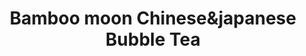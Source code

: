 ---
layout: place
title: Bamboo moon Chinese&japanese Bubble Tea
permalink: /massachusetts/randolph/bamboo-moon-chinese-japanese-bubble-tea.html
stateAbbr: MA
stateName: Massachusetts
cityName: Randolph
seo:
  type: restaurant
  links: https://bamboomoonchinese.com/
place_id: ChIJ7_Lbc_yC5IkRII9LQdwmsW4
photos:
  - name: >-
      places/ChIJ7_Lbc_yC5IkRII9LQdwmsW4/photos/AeeoHcJnjUBlyzMRLlZXoM8C0viwvoWPqrWLlgCxhBrdybxA1Y3lr3Js2zB2euw8WW8BszfQrdEu249C3vJXjzfzG51A0StaPeZ8o2W-x3gpNhB7whjkb0BPkA854H0Amx7BM5J-VwQ1tCzLoBkE225aduwGO1ks17SIKvcWrcAExYJPs0lcAJXMi9sxpfuQt9bxxf_3CSVIrYbYkbKYr9xeZ6CIlqMHhwpiFXkbxXxOceUbokPtm7UUqCssjotjhokfirtd98RkB01g5Qb-LLRZ8aOJdS4IETfS5SjwAVT6C8N9BA
    widthPx: 2976
    heightPx: 3968
    authorAttributions:
      - displayName: Bamboo Moon Asian Cuisine
        uri: https://maps.google.com/maps/contrib/111329694660643125819
        photoUri: >-
          https://lh3.googleusercontent.com/a-/ALV-UjWg-QA5nsp3eQM_bsRXglQ-a-Vg-JzBXbo4QWPFEmGN1rcp710=s100-p-k-no-mo
    flagContentUri: >-
      https://www.google.com/local/imagery/report/?cb_client=maps_api_places.places_api&image_key=!1e10!2sAF1QipMyrSsmNx-hKBQkbMstGo6Px4VONJ2v2yYik5Ff&hl=en-US
    googleMapsUri: >-
      https://www.google.com/maps/place//data=!3m4!1e2!3m2!1sAF1QipMyrSsmNx-hKBQkbMstGo6Px4VONJ2v2yYik5Ff!2e10!4m2!3m1!1s0x89e482fc73dbf2ef:0x6eb126dc414b8f20
  - name: >-
      places/ChIJ7_Lbc_yC5IkRII9LQdwmsW4/photos/AeeoHcKnfanxY-9gwFA5sncUKXNgpL7_njOdXO8pYuduYt-wmGDKAuCO4ZdpiYw7davVcvZ8_zVwI3M5A_qVBdBym88RgkrSu1JYPvtyZrI9sXzW3BJBWweZhGN6vNFvfy2thRVYrSOEf5TfSrk1IR6OhvQnuG2Sg0uDVBc7zGrd2N-KyMH_y5xTE3oCYVvuzfQYMZUQdEZViNxLsbV34q8g1DVFWrLY0hPXl2kjI2YG82bBPn_RClrm4eXPB-EXd-ckMX9ebLF3Auw2viCl2wN12OM17FA4t73WmXSQdGtdaKmjLg
    widthPx: 3264
    heightPx: 2448
    authorAttributions:
      - displayName: Bamboo Moon Asian Cuisine
        uri: https://maps.google.com/maps/contrib/111329694660643125819
        photoUri: >-
          https://lh3.googleusercontent.com/a-/ALV-UjWg-QA5nsp3eQM_bsRXglQ-a-Vg-JzBXbo4QWPFEmGN1rcp710=s100-p-k-no-mo
    flagContentUri: >-
      https://www.google.com/local/imagery/report/?cb_client=maps_api_places.places_api&image_key=!1e10!2sAF1QipMoXh3KmS9oZJRWh2AJWke55X5d7jmIz4FhsEVG&hl=en-US
    googleMapsUri: >-
      https://www.google.com/maps/place//data=!3m4!1e2!3m2!1sAF1QipMoXh3KmS9oZJRWh2AJWke55X5d7jmIz4FhsEVG!2e10!4m2!3m1!1s0x89e482fc73dbf2ef:0x6eb126dc414b8f20
  - name: >-
      places/ChIJ7_Lbc_yC5IkRII9LQdwmsW4/photos/AeeoHcJ04U9EPSnbq51heHuEAS9y3oxJ0tya4YfQ9dVDo5mhpei5XiqbnuCNLNbyCOYDlp7SkqGSSRxbQG2tvVhyjV5Iau_zTAq1RFDRmMZJ3chZveYrMPlMTuonLPDSsswVQmJ75BQBkk2LQ-X_rz_IwDEX8_zhvDfQ9awdELxo3lTo-VaiS1mqz-PvFPKC6_yaOwI0Sji5XW6FKaMVFdolNXhWps8_KxQFTYnV0I7wLNu13DV7DqqKhjmd4skoAJV9IecdNyD-FX-KUzzlESYhMsS7ce2E6EYHUpJNhDIVh9Yyj2lqBUn94Ov1t2UR6MOR7sbD8sMxS2IWcrFYI5RXX-kBiy_Vdv4HqEmwRG3evsbEOjjl_62JGqg3mmkHAr2eTbnFoMv9PUnCOKWg8duvOmnV2RvgINHoJOoMK_XGYfCCVDLc
    widthPx: 3000
    heightPx: 4000
    authorAttributions:
      - displayName: Luis Blanco
        uri: https://maps.google.com/maps/contrib/102268659289720332732
        photoUri: >-
          https://lh3.googleusercontent.com/a-/ALV-UjWl6haZAlL1GZWF5VMwPxcpS-9olvcagORWZNNX6BlKO4uvrkuIqw=s100-p-k-no-mo
    flagContentUri: >-
      https://www.google.com/local/imagery/report/?cb_client=maps_api_places.places_api&image_key=!1e10!2sCIHM0ogKEICAgICtq-Ki9gE&hl=en-US
    googleMapsUri: >-
      https://www.google.com/maps/place//data=!3m4!1e2!3m2!1sCIHM0ogKEICAgICtq-Ki9gE!2e10!4m2!3m1!1s0x89e482fc73dbf2ef:0x6eb126dc414b8f20
  - name: >-
      places/ChIJ7_Lbc_yC5IkRII9LQdwmsW4/photos/AeeoHcIKEWmZOnQg18hJfakfvKeXrQPWfB6MzmCfrBYC5FOhCqICOWpneX3fMaRrOb0OAFsUKvfHs5oYWhxkoqRtEaom4tC2bHUDSfDOCtGKedtrsnhA3khN9FZ2h8ifiijfHyjyOe6xoRXSKXkN3_a3SpJ1qVV2VaauE6yctu3yOmgBLQ9gPhR-w17sasIPRcOaZBGs3OUmlyKfW_NlQUdj-RQMbc-EBdOrSiONccmX44-B6e_m9qDxzevMpPE3qey0LtUM_NBXKt9ktWNbFJDa74h8gSckTPbnN2ihKkmXU65CXWsXo0Zsh1KCp8BPeueYkSsEMd9n015gM18f0SBYYNTa0LpvfO6h--L1KdQ_AwUp5ILnYZo649xqSiDeylfsF8wQlLN7A0w4p-6-4tLJ8g1dN7x6-XZtt0BilNVo6vhfdQ
    widthPx: 1242
    heightPx: 2208
    authorAttributions:
      - displayName: Errolyn M
        uri: https://maps.google.com/maps/contrib/107383586595189073943
        photoUri: >-
          https://lh3.googleusercontent.com/a-/ALV-UjW24qgbXrjK6-dt-X-9s2s2E9kKYbiBliD3TNjZHqNbSw9CcBw=s100-p-k-no-mo
    flagContentUri: >-
      https://www.google.com/local/imagery/report/?cb_client=maps_api_places.places_api&image_key=!1e10!2sCIHM0ogKEICAgICEw7noXw&hl=en-US
    googleMapsUri: >-
      https://www.google.com/maps/place//data=!3m4!1e2!3m2!1sCIHM0ogKEICAgICEw7noXw!2e10!4m2!3m1!1s0x89e482fc73dbf2ef:0x6eb126dc414b8f20
  - name: >-
      places/ChIJ7_Lbc_yC5IkRII9LQdwmsW4/photos/AeeoHcIVBjsnrXtbV2Q1f3ozj_yGcUx_QYps6cv8eWlFDxrYCuErsG376xHfE6GdUpBXNcG1r4068BcDj_QfnSxitKxzhBtcoSEXWKDs96DVOS_hjs8r8R6N0iApUhOkFTnXDaKw2hg4fMO-C-sEWog8V4Xb_iYRIaSQ6g_WpXslbNb3s24HXM62NzW8BacoYIuz9yoQONEm-D6nSPgwU8E3VEp7dWckrv22GilCzU9l1qBo6ObS49qmlpKRz0-M_dcFGFxoqGUSKTdKfW-zEXEKyJmB4sjveYb-gjiK3Wdk5aoigJn-hs5tJZM4qCz9FUsLC3nCcpwMm9lNTTARi7UpjmIjfR-0yNwdI1gYNA-_QUEufv10f9lVP2cuanfXotWKCqqaxjcDSKlrTgyqv9Dr0_uuCFY-8DgzWxa6c4BHPLyTTQ
    widthPx: 768
    heightPx: 768
    authorAttributions:
      - displayName: Fannie Lin
        uri: https://maps.google.com/maps/contrib/114221392380334548677
        photoUri: >-
          https://lh3.googleusercontent.com/a-/ALV-UjUtblGk2lJpj0znAp_4NKI36uskjybCwAGVsr2vVaY37KldJF_F=s100-p-k-no-mo
    flagContentUri: >-
      https://www.google.com/local/imagery/report/?cb_client=maps_api_places.places_api&image_key=!1e10!2sCIHM0ogKEICAgIChorrUVA&hl=en-US
    googleMapsUri: >-
      https://www.google.com/maps/place//data=!3m4!1e2!3m2!1sCIHM0ogKEICAgIChorrUVA!2e10!4m2!3m1!1s0x89e482fc73dbf2ef:0x6eb126dc414b8f20
  - name: >-
      places/ChIJ7_Lbc_yC5IkRII9LQdwmsW4/photos/AeeoHcJjUs5VgBJ8Dlg3rR8uELNPzTBLGTJWBo5NwP2jrfCf1Ruphfo4pqC_iG63ZAN1X5WvDiEZWRZSAYmDucEdPzZGBARO0rmHcVyC58oA4rTl-PeDE87cFB6TwiG9t1Tt9uvJ-UL0mIeHVNw4fhEF7pd1CckPKq0m2SM8LfCz2sllxeWVidCmMFRoqbpIwkaU_zgB0wgnULA71i8IX04-r22ERWFyjgThicqtLQ5NvjuGe6dcKCy1h0snGTJVywGQzeSh97wasUjvRzh3Jm2oHFETnyf9HRrbh0Mj1Xa19YhmIMRmlz3wq_v5Q0JJUeyWqTc97bpL9ukA3Kdw8HcMwQ69ZDtHV-owKyIBMbKRI0wt9ZjZlxSVxclZBqJChH4kbByhnjVag8qqvLhOhn2yy4oclGC_GHIBy9qEvMpEFcR64g
    widthPx: 768
    heightPx: 768
    authorAttributions:
      - displayName: Fannie Lin
        uri: https://maps.google.com/maps/contrib/114221392380334548677
        photoUri: >-
          https://lh3.googleusercontent.com/a-/ALV-UjUtblGk2lJpj0znAp_4NKI36uskjybCwAGVsr2vVaY37KldJF_F=s100-p-k-no-mo
    flagContentUri: >-
      https://www.google.com/local/imagery/report/?cb_client=maps_api_places.places_api&image_key=!1e10!2sCIHM0ogKEICAgICh4dnYOg&hl=en-US
    googleMapsUri: >-
      https://www.google.com/maps/place//data=!3m4!1e2!3m2!1sCIHM0ogKEICAgICh4dnYOg!2e10!4m2!3m1!1s0x89e482fc73dbf2ef:0x6eb126dc414b8f20
  - name: >-
      places/ChIJ7_Lbc_yC5IkRII9LQdwmsW4/photos/AeeoHcLyBxCQGPT3EQ-uBtfjWmlgU3YRZY1MMv7B0leDKuaIsZR0WXPi6cYVsNsKSJXiwl665BjTOiTdiX82Lqs35NgkJA2cp3X_fZjY9MxlPA-QQBov3EntFbCIJ9O8riwo9_2qfuHiDL8RkzDOX0ab2n6rXyYLOg2WPVpGGcJhIy1BWa1zqaQQWSckPmUzkTisEZ-YThzYo6aUprpG2ZHX-IRdwo0ZIynuiC1XQhQbtuWiO3rmfjprhukzyvS-N8a3o8lT00iK9JrMD2x51_DjI-Z7sN6biPzpugZSl0j8sOZJonBFt2q5Gev3Wpnr0JFvf25-nagt3rMHQPefirZG1nKyFuZYnP52OJNoQgeyW6eBj9WHAXb_tvWq4tBlPwwxZ0dlwTC6oIZ9_HqSsmU6eAJLjOL7ZRtH5T_WVYG4yWbltsN2
    widthPx: 2880
    heightPx: 2160
    authorAttributions:
      - displayName: Duy-Quang Nguyen
        uri: https://maps.google.com/maps/contrib/108649080358917082914
        photoUri: >-
          https://lh3.googleusercontent.com/a-/ALV-UjVb5LY6GFSXGrQWa_eDdNVddNysCgEevCehHRVbQwKkxroLpZ8uVQ=s100-p-k-no-mo
    flagContentUri: >-
      https://www.google.com/local/imagery/report/?cb_client=maps_api_places.places_api&image_key=!1e10!2sCIHM0ogKEICAgIDO6r6jtQE&hl=en-US
    googleMapsUri: >-
      https://www.google.com/maps/place//data=!3m4!1e2!3m2!1sCIHM0ogKEICAgIDO6r6jtQE!2e10!4m2!3m1!1s0x89e482fc73dbf2ef:0x6eb126dc414b8f20
  - name: >-
      places/ChIJ7_Lbc_yC5IkRII9LQdwmsW4/photos/AeeoHcI6fBS4w2WXSS6O57NZ0KuQF5kWUc28g-Y9LOK8GiWgskgO-fVZMAg2qqcFt6QSTbDqJy10BydLL5xMo7ELhmA43yvYwLJ4ox93zdoNy852PYEIkMM8N0IAliiyxcBerJqXkkEb_1IsbfQdMeNkN6vNXexlY4mIogCEsqY9BmqlbeO-c9imyes9u-zcdnlJpzdyZIKDEQnxeCuFPGG_ePpzkw9Q06bWuz5-Xt49rDDAvXsq7G3smx0wK9U1IDqhZkBNyxUl2XQMJpa9pgFvCj2wqUbLgG_BE2W9HOwJGwWaYsC1DnCHjAZxcl_yskZPvzh7YIVG5QecG3Z-xlimDGe32mdDE42NoLUwoWKL7SQcS_HgP9wtWdWk1t-jiA29zQBd7nk4TreQz0WuqJHxThnOcEt3WsV_PZmwHsYIKI6_Fsk
    widthPx: 3024
    heightPx: 4032
    authorAttributions:
      - displayName: Duna Jay
        uri: https://maps.google.com/maps/contrib/113619104312517931521
        photoUri: >-
          https://lh3.googleusercontent.com/a-/ALV-UjVLUTK4rZa_HhisS56Jf7QwnHJBhVyPxYcZdgWcA4xhuwqmSI6-Fw=s100-p-k-no-mo
    flagContentUri: >-
      https://www.google.com/local/imagery/report/?cb_client=maps_api_places.places_api&image_key=!1e10!2sCIHM0ogKEICAgID4iYjr1wE&hl=en-US
    googleMapsUri: >-
      https://www.google.com/maps/place//data=!3m4!1e2!3m2!1sCIHM0ogKEICAgID4iYjr1wE!2e10!4m2!3m1!1s0x89e482fc73dbf2ef:0x6eb126dc414b8f20
  - name: >-
      places/ChIJ7_Lbc_yC5IkRII9LQdwmsW4/photos/AeeoHcJU4EDnnuTJzZv7R_dG7BU7tBUZetReAVkfeZIQ7zNIMXKipOq8oKmc2vp8J0im8C1LLGP2IWH5Muyc7cd549SNr0P8HohcmvGAeNvQBsRrH6z5UqXpY6-qhewWKVOg73TrQJjQuq7ZsB9RJCWpkJcnXGBdhtIGmTeOCrU2ELgIjNQGygF9Tnc8Nz9tS8D1jsTqvTrcjbuLPFILbGvs23JMiooRCwZaFVOZPSFDLh_HR5k9vQ86oXy4ogE__ftJsMbgdwq1sZ7xeIlRbmTaMiZdYIMlj3mUjTWn0jFM6ZF_Lj3xLTgrC8KCFofNKpOUgPSqoaAWSdfXual1iM2GdeGsiRURvEO3iqRLtKDRFt9-QGf2-qZ4wBIGFKBHnPE5k0ajWFGEPo1Clu-mgffwhkuP87RXcH7H3i0NUgNcT2JlLQ
    widthPx: 2880
    heightPx: 2160
    authorAttributions:
      - displayName: Duy-Quang Nguyen
        uri: https://maps.google.com/maps/contrib/108649080358917082914
        photoUri: >-
          https://lh3.googleusercontent.com/a-/ALV-UjVb5LY6GFSXGrQWa_eDdNVddNysCgEevCehHRVbQwKkxroLpZ8uVQ=s100-p-k-no-mo
    flagContentUri: >-
      https://www.google.com/local/imagery/report/?cb_client=maps_api_places.places_api&image_key=!1e10!2sCIHM0ogKEICAgIDO6r6jNQ&hl=en-US
    googleMapsUri: >-
      https://www.google.com/maps/place//data=!3m4!1e2!3m2!1sCIHM0ogKEICAgIDO6r6jNQ!2e10!4m2!3m1!1s0x89e482fc73dbf2ef:0x6eb126dc414b8f20
  - name: >-
      places/ChIJ7_Lbc_yC5IkRII9LQdwmsW4/photos/AeeoHcLa4AT0yMhU-4o3Xnexc3_p7nH5SN6IgBaxM-VnrlpHxCFv_s5vgZCGhR6aVPEc7j238-7T6Hx_N51l0ItdmzI_d0IC4uAu7nLzPRKtm4YSNrR8TSNW2Mo-gKevz-7bHFG3mXdCB1RLRCYSv6VC61QeZrYKQBtEyvI3WFOmEi_vSBb5uAPmbGsQASxWWmy7LgXJo4S8Yx9X3awBnh8HYbkwP-Nyzlp_4iIg49UA_weES536WINQNfGvtQbMYX1_Jd3TivtPVlqJf1a2f-8_2AMBx-F0rq6qbe780w9KoRoyo37Q37NGoJuzc-OGYU5blmCZQcJD2zOuCgRbMhToNz40BGIbj2FZE3_6upff3BL7o3mJdwLCItc1oOPVPBv349_RraJgFWIFpDE9FLBowc5jScuoX2FuN5O0vp5WprjHQiwN
    widthPx: 960
    heightPx: 1280
    authorAttributions:
      - displayName: Fannie Lin
        uri: https://maps.google.com/maps/contrib/114221392380334548677
        photoUri: >-
          https://lh3.googleusercontent.com/a-/ALV-UjUtblGk2lJpj0znAp_4NKI36uskjybCwAGVsr2vVaY37KldJF_F=s100-p-k-no-mo
    flagContentUri: >-
      https://www.google.com/local/imagery/report/?cb_client=maps_api_places.places_api&image_key=!1e10!2sCIHM0ogKEICAgIDE9J3SkgE&hl=en-US
    googleMapsUri: >-
      https://www.google.com/maps/place//data=!3m4!1e2!3m2!1sCIHM0ogKEICAgIDE9J3SkgE!2e10!4m2!3m1!1s0x89e482fc73dbf2ef:0x6eb126dc414b8f20
address: 41 N Main St, Randolph, MA 02368, USA
street: 41 N Main St
city: Randolph
state: MA
zip: '02368'
country: USA
neighborhood: null
latitude: '42.163616'
longitude: '-71.041866'
accessibility_options:
  wheelchairAccessibleParking: true
  wheelchairAccessibleEntrance: true
business_status: OPERATIONAL
name: Bamboo moon Chinese&japanese Bubble Tea
google_maps_links:
  directionsUri: >-
    https://www.google.com/maps/dir//''/data=!4m7!4m6!1m1!4e2!1m2!1m1!1s0x89e482fc73dbf2ef:0x6eb126dc414b8f20!3e0
  placeUri: https://maps.google.com/?cid=7976199142479990560
  writeAReviewUri: >-
    https://www.google.com/maps/place//data=!4m3!3m2!1s0x89e482fc73dbf2ef:0x6eb126dc414b8f20!12e1
  reviewsUri: >-
    https://www.google.com/maps/place//data=!4m4!3m3!1s0x89e482fc73dbf2ef:0x6eb126dc414b8f20!9m1!1b1
  photosUri: >-
    https://www.google.com/maps/place//data=!4m3!3m2!1s0x89e482fc73dbf2ef:0x6eb126dc414b8f20!10e5
primary_type: Chinese Restaurant
opening_hours:
  regular: null
  current: null
secondary_opening_hours:
  regular:
    weekdayDescriptions: null
    type: null
  current:
    weekdayDescriptions: null
    type: null
phone: (781) 986-2622
price_level: PRICE_LEVEL_MODERATE
price_range: $10 &ndash; $20
rating: '3.7'
rating_count: 0
website: https://bamboomoonchinese.com/
description: >-
  Discover Bamboo Moon Asian Cuisine in Randolph, Massachusetts$$$Nestled in
  Randolph, Massachusetts, Bamboo Moon Asian Cuisine offers a delightful blend
  of Chinese and Japanese flavors, making it a go-to spot for fresh sushi and
  hearty entrees. This casual eatery features an array of dishes that highlight
  authentic Asian tastes, including flavorful sushi rolls and classic Chinese
  favorites, all prepared with a focus on quality ingredients. Accessibility is
  a key highlight, with wheelchair-friendly parking and entrances ensuring a
  welcoming experience for all visitors. The menu caters to various preferences,
  from quick takeout options to delivery services, perfect for those searching
  for reliable sushi restaurants nearby. With its moderate pricing and cozy
  atmosphere, it's an ideal choice for anyone craving top-rated Asian dining in
  the area.
generative_summary: >-
  Discover Bamboo Moon Asian Cuisine in Randolph, Massachusetts$$$Nestled in
  Randolph, Massachusetts, Bamboo Moon Asian Cuisine offers a delightful blend
  of Chinese and Japanese flavors, making it a go-to spot for fresh sushi and
  hearty entrees. This casual eatery features an array of dishes that highlight
  authentic Asian tastes, including flavorful sushi rolls and classic Chinese
  favorites, all prepared with a focus on quality ingredients. Accessibility is
  a key highlight, with wheelchair-friendly parking and entrances ensuring a
  welcoming experience for all visitors. The menu caters to various preferences,
  from quick takeout options to delivery services, perfect for those searching
  for reliable sushi restaurants nearby. With its moderate pricing and cozy
  atmosphere, it's an ideal choice for anyone craving top-rated Asian dining in
  the area.
generative_disclosure: Summarized by AI using the Grok-3-Mini model.
reviews:
  - name: >-
      places/ChIJ7_Lbc_yC5IkRII9LQdwmsW4/reviews/ChdDSUhNMG9nS0VJQ0FnTUNJcmJTaW1nRRAB
    relativePublishTimeDescription: a week ago
    rating: 5
    text:
      text: >-
        I can't rate on service or atmosphere because I got instacart delivery.
        But I can tell you everything was delicious! Crab rangoons, egg rolls,
        chicken fingers, general gao's Chicken, boneless spare ribs & fried
        rice. All of it was absolutely delicious!! Our new go-to Chinese food
        place! My son likes sushi so he will try that next. We both love pad
        Thai so we'll give that a go someday too!
      languageCode: en
    originalText:
      text: >-
        I can't rate on service or atmosphere because I got instacart delivery.
        But I can tell you everything was delicious! Crab rangoons, egg rolls,
        chicken fingers, general gao's Chicken, boneless spare ribs & fried
        rice. All of it was absolutely delicious!! Our new go-to Chinese food
        place! My son likes sushi so he will try that next. We both love pad
        Thai so we'll give that a go someday too!
      languageCode: en
    authorAttribution:
      displayName: Alicia
      uri: https://www.google.com/maps/contrib/115598064144104170827/reviews
      photoUri: >-
        https://lh3.googleusercontent.com/a/ACg8ocJpfN747DymEWCpZ42ZMHKtHl86VF85JsYmBnYBAbfSJaVQgEOH=s128-c0x00000000-cc-rp-mo-ba3
    publishTime: '2025-04-03T23:34:51.051364Z'
    flagContentUri: >-
      https://www.google.com/local/review/rap/report?postId=ChdDSUhNMG9nS0VJQ0FnTUNJcmJTaW1nRRAB&d=17924085&t=1
    googleMapsUri: >-
      https://www.google.com/maps/reviews/data=!4m6!14m5!1m4!2m3!1sChdDSUhNMG9nS0VJQ0FnTUNJcmJTaW1nRRAB!2m1!1s0x89e482fc73dbf2ef:0x6eb126dc414b8f20
  - name: >-
      places/ChIJ7_Lbc_yC5IkRII9LQdwmsW4/reviews/ChZDSUhNMG9nS0VJQ0FnSURQekx6M09BEAE
    relativePublishTimeDescription: 4 months ago
    rating: 5
    text:
      text: >-
        Before I give you any information you must know that my husband has a
        really bad stomach and what I mean by that is he knows before anybody
        else if the food is good or bad because of his stomach and the aches
        that he gets usually. We have a tradition that on Thanksgiving we
        usually buy Chinese food and in the last year the place that we usually
        have been going to was only mediocre at best. Knowing that a lot of
        places are closed this day we try to do our research and try to see what
        was open for Thanksgiving of 2024.

        From what it looks like on the outside it looks like a husband and wife
        team together doing the orders and making everything together.


        So because of the holiday I decided that it was best that I placed the
        order with giving them enough time to prepare the order. My order came
        to roughly $275 and so I gave them about 3 hours to prepare my order. I
        strongly think that we made the right choice because everything came out
        exactly the way that we had asked and requested. Even so much as the
        extra duck sauce was perfectly given.

        Me and my family of six can honestly say that this food was the best
        Chinese food that we have actually had in a long time everything was
        seasoned properly and didn't taste nasty what we usually expect from the
        place like this. It is located in Randolph and I believe that they used
        to use the Randolph sink water as a ways of cooking their rice and
        everything and you could definitely taste it on the food that's why I
        was so wary to begin with of ordering from this place. But they must
        have heard the news and definitely change their approach using filtered
        water instead. I can say that my husband does not have any stomach
        issues it is the next day usually by now we wouldn't see him for the
        next maybe day day and a half so that already is a good sign. And most
        of the food was pretty good. There were a few minor things that I
        personally would have liked differently but I guess every person is
        different.. I prefer my general gsoa chicken to be crispy yet glazed it
        is hard to achieve and I do understand that it is the holiday so they
        must be swamped. But they're run through the meal was pleasant. We will
        definitely be coming back thank you bamboo Moon for making our family
        have a great enjoyable meal.
      languageCode: en
    originalText:
      text: >-
        Before I give you any information you must know that my husband has a
        really bad stomach and what I mean by that is he knows before anybody
        else if the food is good or bad because of his stomach and the aches
        that he gets usually. We have a tradition that on Thanksgiving we
        usually buy Chinese food and in the last year the place that we usually
        have been going to was only mediocre at best. Knowing that a lot of
        places are closed this day we try to do our research and try to see what
        was open for Thanksgiving of 2024.

        From what it looks like on the outside it looks like a husband and wife
        team together doing the orders and making everything together.


        So because of the holiday I decided that it was best that I placed the
        order with giving them enough time to prepare the order. My order came
        to roughly $275 and so I gave them about 3 hours to prepare my order. I
        strongly think that we made the right choice because everything came out
        exactly the way that we had asked and requested. Even so much as the
        extra duck sauce was perfectly given.

        Me and my family of six can honestly say that this food was the best
        Chinese food that we have actually had in a long time everything was
        seasoned properly and didn't taste nasty what we usually expect from the
        place like this. It is located in Randolph and I believe that they used
        to use the Randolph sink water as a ways of cooking their rice and
        everything and you could definitely taste it on the food that's why I
        was so wary to begin with of ordering from this place. But they must
        have heard the news and definitely change their approach using filtered
        water instead. I can say that my husband does not have any stomach
        issues it is the next day usually by now we wouldn't see him for the
        next maybe day day and a half so that already is a good sign. And most
        of the food was pretty good. There were a few minor things that I
        personally would have liked differently but I guess every person is
        different.. I prefer my general gsoa chicken to be crispy yet glazed it
        is hard to achieve and I do understand that it is the holiday so they
        must be swamped. But they're run through the meal was pleasant. We will
        definitely be coming back thank you bamboo Moon for making our family
        have a great enjoyable meal.
      languageCode: en
    authorAttribution:
      displayName: jessica andrews
      uri: https://www.google.com/maps/contrib/111352257986522474187/reviews
      photoUri: >-
        https://lh3.googleusercontent.com/a/ACg8ocLQ3fNkY8xMZUw6lRARW_9n1UqZuXCFIDLFxztbIPHXSnR5rA=s128-c0x00000000-cc-rp-mo
    publishTime: '2024-11-29T18:59:13.964121Z'
    flagContentUri: >-
      https://www.google.com/local/review/rap/report?postId=ChZDSUhNMG9nS0VJQ0FnSURQekx6M09BEAE&d=17924085&t=1
    googleMapsUri: >-
      https://www.google.com/maps/reviews/data=!4m6!14m5!1m4!2m3!1sChZDSUhNMG9nS0VJQ0FnSURQekx6M09BEAE!2m1!1s0x89e482fc73dbf2ef:0x6eb126dc414b8f20
  - name: >-
      places/ChIJ7_Lbc_yC5IkRII9LQdwmsW4/reviews/ChZDSUhNMG9nS0VJQ0FnTURJa3QtYkVREAE
    relativePublishTimeDescription: in the last week
    rating: 2
    text:
      text: >-
        We did ordered Veg lo mein for takeout. I was bit unhappy to see noodles
        all dried up and white. It basically was bland. No side sauces were
        given.
      languageCode: en
    originalText:
      text: >-
        We did ordered Veg lo mein for takeout. I was bit unhappy to see noodles
        all dried up and white. It basically was bland. No side sauces were
        given.
      languageCode: en
    authorAttribution:
      displayName: Kavya Parghee
      uri: https://www.google.com/maps/contrib/108039014585952453275/reviews
      photoUri: >-
        https://lh3.googleusercontent.com/a-/ALV-UjU816GjtsF5wr1exKjWfrw2PZdlNkMgk5rfugsp38xGjg6ey3mVzw=s128-c0x00000000-cc-rp-mo-ba4
    publishTime: '2025-04-08T13:33:50.458912Z'
    flagContentUri: >-
      https://www.google.com/local/review/rap/report?postId=ChZDSUhNMG9nS0VJQ0FnTURJa3QtYkVREAE&d=17924085&t=1
    googleMapsUri: >-
      https://www.google.com/maps/reviews/data=!4m6!14m5!1m4!2m3!1sChZDSUhNMG9nS0VJQ0FnTURJa3QtYkVREAE!2m1!1s0x89e482fc73dbf2ef:0x6eb126dc414b8f20
  - name: >-
      places/ChIJ7_Lbc_yC5IkRII9LQdwmsW4/reviews/ChZDSUhNMG9nS0VJQ0FnSUM3dE91WE1REAE
    relativePublishTimeDescription: 8 months ago
    rating: 5
    text:
      text: >-
        I got the volcano roll it was amazing, the flavor and the quality of the
        salmon was top tier out of all of the other sushi restaurants i have
        been to. The service was quick and top notch. The atmoshpere was
        delightful. All of the waiters were so kind and helpful when I didn't
        know what to order. I would 100% recommend this place for a lunch or
        dinner with your friends. I would come again.
      languageCode: en
    originalText:
      text: >-
        I got the volcano roll it was amazing, the flavor and the quality of the
        salmon was top tier out of all of the other sushi restaurants i have
        been to. The service was quick and top notch. The atmoshpere was
        delightful. All of the waiters were so kind and helpful when I didn't
        know what to order. I would 100% recommend this place for a lunch or
        dinner with your friends. I would come again.
      languageCode: en
    authorAttribution:
      displayName: jennifer zheng
      uri: https://www.google.com/maps/contrib/118394666657270881740/reviews
      photoUri: >-
        https://lh3.googleusercontent.com/a/ACg8ocJjYuah0DoNcTosrJF5dN1nlo7aLH2XGQ0ORDatIDNOkbLSGw=s128-c0x00000000-cc-rp-mo
    publishTime: '2024-08-13T02:42:01.616452Z'
    flagContentUri: >-
      https://www.google.com/local/review/rap/report?postId=ChZDSUhNMG9nS0VJQ0FnSUM3dE91WE1REAE&d=17924085&t=1
    googleMapsUri: >-
      https://www.google.com/maps/reviews/data=!4m6!14m5!1m4!2m3!1sChZDSUhNMG9nS0VJQ0FnSUM3dE91WE1REAE!2m1!1s0x89e482fc73dbf2ef:0x6eb126dc414b8f20
  - name: >-
      places/ChIJ7_Lbc_yC5IkRII9LQdwmsW4/reviews/ChdDSUhNMG9nS0VJQ0FnSURPNnI2amxRRRAB
    relativePublishTimeDescription: 2 years ago
    rating: 4
    text:
      text: >-
        I'd say this is a decent restaurant. The drinks were not that great, but
        the food was awesome (coconut shrimp, fried rice). Staff was friendly.

        Definitely a go-to place when we need a quick asian meal.
      languageCode: en
    originalText:
      text: >-
        I'd say this is a decent restaurant. The drinks were not that great, but
        the food was awesome (coconut shrimp, fried rice). Staff was friendly.

        Definitely a go-to place when we need a quick asian meal.
      languageCode: en
    authorAttribution:
      displayName: Duy-Quang Nguyen
      uri: https://www.google.com/maps/contrib/108649080358917082914/reviews
      photoUri: >-
        https://lh3.googleusercontent.com/a-/ALV-UjVb5LY6GFSXGrQWa_eDdNVddNysCgEevCehHRVbQwKkxroLpZ8uVQ=s128-c0x00000000-cc-rp-mo-ba4
    publishTime: '2022-07-02T20:02:43.643175Z'
    flagContentUri: >-
      https://www.google.com/local/review/rap/report?postId=ChdDSUhNMG9nS0VJQ0FnSURPNnI2amxRRRAB&d=17924085&t=1
    googleMapsUri: >-
      https://www.google.com/maps/reviews/data=!4m6!14m5!1m4!2m3!1sChdDSUhNMG9nS0VJQ0FnSURPNnI2amxRRRAB!2m1!1s0x89e482fc73dbf2ef:0x6eb126dc414b8f20
review_summary: >-
  What Customers Are Buzzing About$$$Feedback from diners paints a generally
  positive picture of Bamboo Moon, with many praising the tasty Chinese and
  Japanese dishes that hit the spot for a satisfying meal. Folks often highlight
  the fresh sushi and flavorful entrees like crab rangoon and fried rice, noting
  how they make for a solid go-to option when you're in the mood for something
  reliable nearby. While most experiences emphasize quick service and generous
  portions that keep customers coming back, a few mentions point to occasional
  inconsistencies, such as bland noodles in certain orders, but these seem to be
  exceptions rather than the norm. Overall, the vibe is upbeat, with families
  and groups enjoying the welcoming setup for casual lunches or dinners, making
  it a worthwhile pick for anyone exploring local sushi spots. If you're on the
  hunt for approachable Asian cuisine, this place delivers a mostly enjoyable
  experience with room for minor tweaks.
review_disclosure: Summarized by AI using the Grok-3-Mini model.
parking_options:
  freeStreetParking: true
  valetParking: false
payment_options:
  acceptsCreditCards: true
  acceptsDebitCards: false
  acceptsCashOnly: false
  acceptsNfc: false
allow_dogs: null
curbside_pickup: null
delivery: true
dine_in: true
good_for_children: true
good_for_groups: null
good_for_sports: false
live_music: false
menu_for_children: false
outdoor_seating: false
reservable: true
restroom: null
serves_beer: false
serves_breakfast: null
serves_brunch: null
serves_cocktails: false
serves_coffee: true
serves_dinner: true
serves_dessert: null
serves_lunch: true
serves_vegetarian_food: null
serves_wine: false
takeout: true
update_category: pro
places_description: null

---